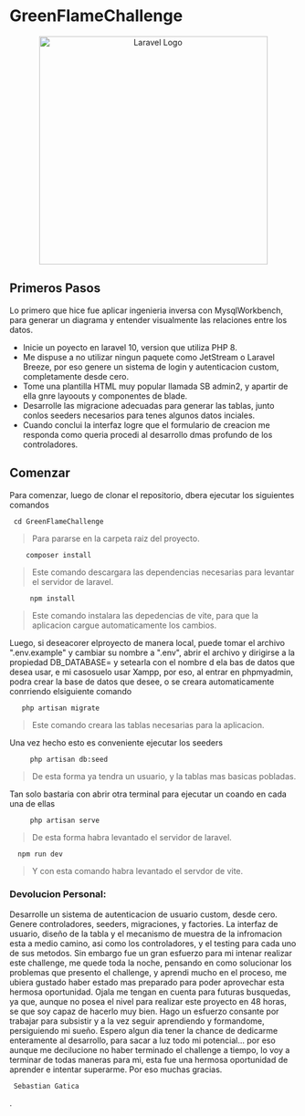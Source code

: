
# GreenFlameChallenge


<p align="center"><a href="https://laravel.com" target="_blank"><img src="https://raw.githubusercontent.com/laravel/art/master/logo-lockup/5%20SVG/2%20CMYK/1%20Full%20Color/laravel-logolockup-cmyk-red.svg" width="400" alt="Laravel Logo"></a></p>

## Primeros Pasos

 Lo primero que hice fue aplicar ingenieria inversa con MysqlWorkbench, para generar un diagrama y entender visualmente las relaciones entre los datos.





- Inicie un poyecto en laravel 10, version que utiliza PHP 8.
- Me dispuse a no utilizar ningun paquete como JetStream o Laravel Breeze, por eso genere un sistema de login y autenticacion custom, completamente desde cero.
- Tome una plantilla HTML muy popular llamada SB admin2, y apartir de ella gnre layoouts y componentes de blade.
- Desarrolle las migracione adecuadas para generar las tablas, junto conlos seeders necesarios para tenes algunos datos inciales.
- Cuando conclui la interfaz  logre que el formulario de creacion me responda como queria procedi al desarrollo dmas profundo de los controladores.


## Comenzar

Para comenzar, luego de clonar el repositorio, dbera ejecutar los siguientes comandos
  ```shell
   cd GreenFlameChallenge
  ```
  >Para pararse en la carpeta raiz del proyecto.
  

  ```shell
      composer install
  ```
  >Este comando descargara las dependencias necesarias para levantar el servidor de laravel.
  
```shell
     npm install
  ```
  >Este comando instalara las depedencias de vite, para que la aplicacion cargue automaticamente los cambios.
  
  Luego, si deseacorer elproyecto de manera local, puede tomar el archivo ".env.example" y cambiar su nombre a  ".env", abrir el archivo y dirigirse a la propiedad DB_DATABASE= y setearla con el nombre d ela bas de datos que desea usar, e mi casosuelo usar Xampp, por eso, al entrar  en phpmyadmin, podra crear la base de datos que desee, o se creara automaticamente conrriendo elsiguiente comando 

  ```shell
     php artisan migrate
  ```
  >Este comando creara las tablas necesarias para la aplicacion. 
  
Una vez hecho esto es conveniente ejecutar  los seeders
```shell
     php artisan db:seed
  ```
  >De esta forma ya tendra un usuario, y la tablas mas basicas pobladas.
  

Tan solo bastaria con abrir otra terminal para ejecutar un coando en cada una de ellas

```shell
     php artisan serve
  ```
  >De esta forma habra levantado el servidor de laravel.
  ```shell
    npm run dev
  ```
  >Y con esta comando habra levantado el servdor de vite.

  ### Devolucion Personal: 

  Desarrolle un sistema de autenticacion de usuario custom, desde cero. 
  Genere controladores, seeders, migraciones, y factories.
  La interfaz de usuario, diseño de la tabla y el mecanismo de muestra de la infromacion esta a medio camino, asi como los controladores, y el testing para cada uno de sus metodos.
   Sin embargo fue un gran esfuerzo para mi intenar realizar este challenge, me quede toda la noche, pensando en como solucionar los problemas que presento el challenge, y aprendi mucho en el proceso, me ubiera gustado haber estado mas preparado para poder aprovechar esta hermosa oportunidad.
     Ojala me tengan en cuenta para futuras busquedas, ya que, aunque  no posea el nivel para realizar este proyecto en 48 horas, se que soy capaz de hacerlo muy bien.
       Hago un esfuerzo consante por trabajar para subsistir y a la vez seguir aprendiendo y formandome, persiguiendo mi sueño.
     Espero algun dia tener la chance de dedicarme enteramente al desarrollo, para sacar a luz todo mi potencial... por eso aunque me decilucione no haber terminado el challenge a tiempo, lo voy a terminar de todas maneras para mi, esta fue una hermosa oportunidad de aprender e intentar superarme. Por eso muchas gracias.
     
     Sebastian Gatica
     
     
  
  

 

 
.




 
  
 


